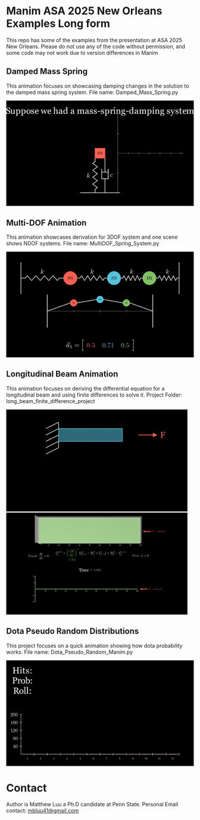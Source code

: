 
# Manim ASA 2025 New Orleans Examples Long form
This repo has some of the examples from the presentation at ASA 2025 New Orleans. Please do not use any of the code without permission, and some code may not work due to version differences in Manim

## Damped Mass Spring
This animation focuses on showcasing damping changes in the solution to the damped mass spring system. File name: Damped_Mass_Spring.py

![Alt Text](https://github.com/chuluu/Manim_ACS_Educational_ASA2025/blob/master/media/Damped_Mass_Spring.gif)

## Multi-DOF Animation
This animation showcases derivation for 3DOF system and one scene shows NDOF systems. File name: MultiDOF_Spring_System.py

![Alt Text](https://github.com/chuluu/Manim_ACS_Educational_ASA2025/blob/master/media/DOF3_example.gif)

## Longitudinal Beam Animation
This animation focuses on deriving the differential equation for a longitudinal beam and using finite differences to solve it. Project Folder: long_beam_finite_difference_project

![Alt Text](https://github.com/chuluu/Manim_ACS_Educational_ASA2025/blob/master/media/beam_derivation.gif)
![Alt Text](https://github.com/chuluu/Manim_ACS_Educational_ASA2025/blob/master/media/wave_animation.gif)

## Dota Pseudo Random Distributions
This project focuses on a quick animation showing how dota probability works. File name: Dota_Pseudo_Random_Manim.py

![Alt Text](https://github.com/chuluu/Manim_ACS_Educational_ASA2025/blob/master/media/probability_example.gif)


# Contact
Author is Matthew Luu a Ph.D candidate at Penn State.
Personal Email contact: mbluu41@gmail.com